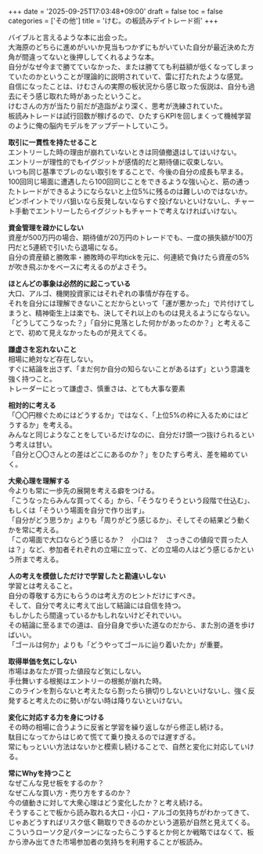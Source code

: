 +++
date = '2025-09-25T17:03:48+09:00'
draft = false
toc = false
categories = ['その他']
title = 'けむ。の板読みデイトレード術'
+++

バイブルと言えるような本に出会った。  
大海原のどちらに進めがいいか見当もつかずにもがいていた自分が最近決めた方角が間違ってないと後押ししてくれるような本。  
自分がなぜ今まで勝てていなかった、または勝てても利益額が低くなってしまっていたのかということが理論的に説明されていて、雷に打たれたような感覚。  
自信になったことは、けむさんの実際の板状況から感じ取った仮説は、自分も過去にそう感じ取れた時があったということ。  
けむさんの方が当たり前だが造詣がより深く、思考が洗練されていた。  
板読みトレードは試行回数が稼げるので、ひたすらKPIを回しまくって機械学習のように俺の脳内モデルをアップデートしていこう。

<b>取引に一貫性を持たせること</b>  
エントリーした時の理由が崩れていないときは同値撤退はしてはいけない。  
エントリーが理性的でもイグジットが感情的だと期待値に収束しない。  
いつも同じ基準でブレのない取引をすることで、今後の自分の成長も早まる。  
100回同じ場面に遭遇したら100回同じことをできるような強い心と、筋の通ったトレードができるようにならないと上位5%に残るのは難しいのではないか。  
ピンポイントでリバ狙いなら反発しないならすぐ投げないといけないし、チャート手動でエントリーしたらイグジットもチャートで考えなければいけない。  

<b>資金管理を疎かにしない</b>  
資産が500万円の場合、期待値が20万円のトレードでも、一度の損失額が100万円だと5連続で引いたら退場になる。  
自分の資産額と勝敗率・勝敗時の平均tickを元に、何連続で負けたら資産の5%が吹き飛ぶかをベースに考えるのがよさそう。  

<b>ほとんどの事象は必然的に起こっている</b>  
大口、アルゴ、機関投資家にはそれぞれの事情が存在する。  
それを自分には理解できないことだからといって「運が悪かった」で片付けてしまうと、精神衛生上は楽でも、決してそれ以上のものは見えるようにならない。  
「どうしてこうなった？」「自分に見落とした何かがあったのか？」と考えることで、初めて見えなかったものが見えてくる。  

<b>謙虚さを忘れないこと</b>  
相場に絶対など存在しない。  
すぐに結論を出さず、「まだ何か自分の知らないことがあるはず」という意識を強く持つこと。  
トレーダーにとって謙虚さ、慎重さは、とても大事な要素  

<b>相対的に考える</b>  
「〇〇円稼ぐためにはどうするか」ではなく、「上位5%の枠に入るためにはどうするか」を考える。  
みんなと同じようなことをしているだけなのに、自分だけ頭一つ抜けられるという考えは甘い。  
「自分と〇〇さんとの差はどこにあるのか？」をひたすら考え、差を縮めていく。

<b>大衆心理を理解する</b>  
今よりも常に一歩先の展開を考える癖をつける。  
「こうなったらみんな買ってくる」から、「そうなりそうという段階で仕込む」、もしくは「そういう場面を自分で作り出す」。  
「自分がどう思うか」よりも「周りがどう感じるか」、そしてその結果どう動くかを常に考える。  
「この場面で大口ならどう感じるか？　小口は？　さっきこの値段で買った人は？」など、参加者それぞれの立場に立って、どの立場の人はどう感じるかという所まで考える。  

<b>人の考えを模倣しただけで学習したと勘違いしない</b>  
学習とは考えること。  
自分の尊敬する方にもらうのは考え方のヒントだけにすべき。  
そして、自分で考えに考えて出して結論には自信を持つ。  
もしかしたら間違っているかもしれないけどそれでいい。  
その結論に至るまでの道は、自分自身で歩いた道なのだから、また別の道を歩けばいい。  
「ゴールは何か」よりも「どうやってゴールに辿り着いたか」が重要。  

<b>取得単価を気にしない</b>  
市場はあなたが買った値段など気にしない。  
手仕舞いする根拠はエントリーの根拠が崩れた時。  
このラインを割らないと考えたなら割ったら損切りしないといけないし、強く反発すると考えたのに勢いがない時は降りないといけない。  

<b>変化に対応する力を身につける</b>  
その時の相場に合うように反省と学習を繰り返しながら修正し続ける。  
駄目になってからはじめて慌てて乗り換えるのでは遅すぎる。  
常にもっといい方法はないかと模索し続けることで、自然と変化に対応していける。  

<b>常にWhyを持つこと</b>  
なぜこんな見せ板をするのか？  
なぜこんな買い方・売り方をするのか？  
今の値動きに対して大衆心理はどう変化したか？と考え続ける。  
そうすることで板から読み取れる大口・小口・アルゴの気持ちがわかってきて、じゃあどうすればリスク低く鞘取りできるのかという道筋が自然と見えてくる。  
こういうローソク足パターンになったらこうするとか何とか戦略ではなくて、板から滲み出てきた市場参加者の気持ちを利用することが板読み。  